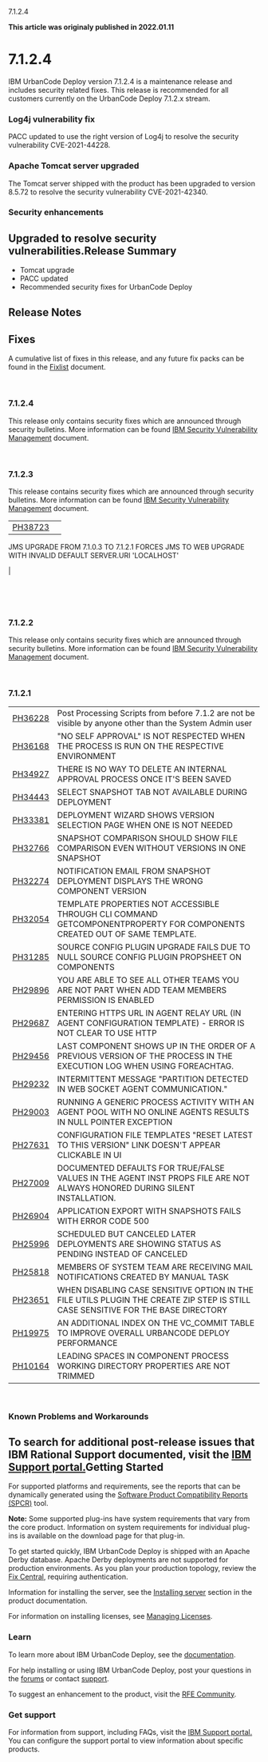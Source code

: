





7.1.2.4

**This article was originaly published in 2022.01.11**


7.1.2.4
=======




IBM UrbanCode Deploy version 7.1.2.4 is a maintenance release and includes security related fixes. This release is recommended for all customers currently on the UrbanCode Deploy 7.1.2.x stream.
### Log4j vulnerability fix


PACC updated to use the right version of Log4j to resolve the security vulnerability CVE-2021-44228.
### Apache Tomcat server upgraded


The Tomcat server shipped with the product has been upgraded to version 8.5.72 to resolve the security vulnerability CVE-2021-42340.
### Security enhancements


Upgraded to resolve security vulnerabilities.Release Summary
---------------

  
* Tomcat upgrade
* PACC updated
* Recommended security fixes for UrbanCode Deploy

Release Notes
-------------

  
Fixes
-----


A cumulative list of fixes in this release, and any future fix packs can be found in the [Fixlist](https://www.urbancode.com/whats-new/deployfixlist/) document.

 
### 7.1.2.4


This release only contains security fixes which are announced through security bulletins. More information can be found [IBM Security Vulnerability Management](https://www.ibm.com/security/secure-engineering/bulletins.html) document.

 
### 7.1.2.3


This release contains security fixes which are announced through security bulletins. More information can be found [IBM Security Vulnerability Management](https://www.ibm.com/security/secure-engineering/bulletins.html) document.


|  |  |
| --- | --- |
| [PH38723](http://www.ibm.com/support/docview.wss?uid=swg1PH38723) | 

JMS UPGRADE FROM 7.1.0.3 TO 7.1.2.1 FORCES JMS TO WEB UPGRADE WITH INVALID DEFAULT SERVER.URI 'LOCALHOST'

 |


 

 
### 7.1.2.2


This release only contains security fixes which are announced through security bulletins. More information can be found [IBM Security Vulnerability Management](https://www.ibm.com/security/secure-engineering/bulletins.html) document.

 
### 7.1.2.1




|  |  |
| --- | --- |
| [PH36228](http://www.ibm.com/support/docview.wss?uid=swg1PH36228) | Post Processing Scripts from before 7.1.2 are not be visible by anyone other than the System Admin user |
| [PH36168](http://www.ibm.com/support/docview.wss?uid=swg1PH36168) | "NO SELF APPROVAL" IS NOT RESPECTED WHEN THE PROCESS IS RUN ON THE RESPECTIVE ENVIRONMENT |
| [PH34927](http://www.ibm.com/support/docview.wss?uid=swg1PH34927) | THERE IS NO WAY TO DELETE AN INTERNAL APPROVAL PROCESS ONCE IT'S BEEN SAVED |
| [PH34443](http://www.ibm.com/support/docview.wss?uid=swg1PH34443) | SELECT SNAPSHOT TAB NOT AVAILABLE DURING DEPLOYMENT |
| [PH33381](http://www.ibm.com/support/docview.wss?uid=swg1PH33381) | DEPLOYMENT WIZARD SHOWS VERSION SELECTION PAGE WHEN ONE IS NOT NEEDED |
| [PH32766](http://www.ibm.com/support/docview.wss?uid=swg1PH32766) | SNAPSHOT COMPARISON SHOULD SHOW FILE COMPARISON EVEN WITHOUT VERSIONS IN ONE SNAPSHOT |
| [PH32274](http://www.ibm.com/support/docview.wss?uid=swg1PH32274) | NOTIFICATION EMAIL FROM SNAPSHOT DEPLOYMENT DISPLAYS THE WRONG COMPONENT VERSION |
| [PH32054](http://www.ibm.com/support/docview.wss?uid=swg1PH32054) | TEMPLATE PROPERTIES NOT ACCESSIBLE THROUGH CLI COMMAND GETCOMPONENTPROPERTY FOR COMPONENTS CREATED OUT OF SAME TEMPLATE. |
| [PH31285](http://www.ibm.com/support/docview.wss?uid=swg1PH31285) | SOURCE CONFIG PLUGIN UPGRADE FAILS DUE TO NULL SOURCE CONFIG PLUGIN PROPSHEET ON COMPONENTS |
| [PH29896](http://www.ibm.com/support/docview.wss?uid=swg1PH29896) | YOU ARE ABLE TO SEE ALL OTHER TEAMS YOU ARE NOT PART WHEN ADD TEAM MEMBERS PERMISSION IS ENABLED |
| [PH29687](http://www.ibm.com/support/docview.wss?uid=swg1PH29687) | ENTERING HTTPS URL IN AGENT RELAY URL (IN AGENT CONFIGURATION TEMPLATE) - ERROR IS NOT CLEAR TO USE HTTP |
| [PH29456](http://www.ibm.com/support/docview.wss?uid=swg1PH29456) | LAST COMPONENT SHOWS UP IN THE ORDER OF A PREVIOUS VERSION OF THE PROCESS IN THE EXECUTION LOG WHEN USING FOREACHTAG. |
| [PH29232](http://www.ibm.com/support/docview.wss?uid=swg1PH29232) | INTERMITTENT MESSAGE "PARTITION DETECTED IN WEB SOCKET AGENT COMMUNICATION." |
| [PH29003](http://www.ibm.com/support/docview.wss?uid=swg1PH29003) | RUNNING A GENERIC PROCESS ACTIVITY WITH AN AGENT POOL WITH NO ONLINE AGENTS RESULTS IN NULL POINTER EXCEPTION |
| [PH27631](http://www.ibm.com/support/docview.wss?uid=swg1PH27631) | CONFIGURATION FILE TEMPLATES "RESET LATEST TO THIS VERSION" LINK DOESN'T APPEAR CLICKABLE IN UI |
| [PH27009](http://www.ibm.com/support/docview.wss?uid=swg1PH27009) | DOCUMENTED DEFAULTS FOR TRUE/FALSE VALUES IN THE AGENT INST PROPS FILE ARE NOT ALWAYS HONORED DURING SILENT INSTALLATION. |
| [PH26904](http://www.ibm.com/support/docview.wss?uid=swg1PH26904) | APPLICATION EXPORT WITH SNAPSHOTS FAILS WITH ERROR CODE 500 |
| [PH25996](http://www.ibm.com/support/docview.wss?uid=swg1PH25996) | SCHEDULED BUT CANCELED LATER DEPLOYMENTS ARE SHOWING STATUS AS PENDING INSTEAD OF CANCELED |
| [PH25818](http://www.ibm.com/support/docview.wss?uid=swg1PH25818) | MEMBERS OF SYSTEM TEAM ARE RECEIVING MAIL NOTIFICATIONS CREATED BY MANUAL TASK |
| [PH23651](http://www.ibm.com/support/docview.wss?uid=swg1PH23651) | WHEN DISABLING CASE SENSITIVE OPTION IN THE FILE UTILS PLUGIN THE CREATE ZIP STEP IS STILL CASE SENSITIVE FOR THE BASE DIRECTORY |
| [PH19975](http://www.ibm.com/support/docview.wss?uid=swg1PH19975) | AN ADDITIONAL INDEX ON THE VC\_COMMIT TABLE TO IMPROVE OVERALL URBANCODE DEPLOY PERFORMANCE |
| [PH10164](http://www.ibm.com/support/docview.wss?uid=swg1PH10164) | LEADING SPACES IN COMPONENT PROCESS WORKING DIRECTORY PROPERTIES ARE NOT TRIMMED |


 
### Known Problems and Workarounds


To search for additional post-release issues that IBM Rational Support documented, visit the [IBM Support portal.](https://www-947.ibm.com/support/entry/myportal/support?brandind=Rational)Getting Started
---------------

  
For supported platforms and requirements, see the reports that can be dynamically generated using the [Software Product Compatibility Reports (SPCR)](https://www.ibm.com/software/reports/compatibility/clarity/index.html) tool.

**Note:** Some supported plug-ins have system requirements that vary from the core product. Information on system requirements for individual plug-ins is available on the download page for that plug-in.

To get started quickly, IBM UrbanCode Deploy is shipped with an Apache Derby database. Apache Derby deployments are not supported for production environments. As you plan your production topology, review the [Fix Central](https://www.ibm.com/support/fixcentral/swg/selectFixes?parent=ibm~Rational&product=ibm/Rational/IBM+UrbanCode+Deploy&release=All&platform=All&function=all), requiring authentication.

Information for installing the server, see the [Installing server](http://www-01.ibm.com/support/knowledgecenter/SS4GSP_7.1.2/com.ibm.udeploy.install.doc/topics/install_ch.html) section in the product documentation.

For information on installing licenses, see [Managing Licenses](https://www.ibm.com/support/knowledgecenter/SS4GSP_7.1.2/com.ibm.udeploy.doc/topics/licenseManage.html).
### Learn


To learn more about IBM UrbanCode Deploy, see the [documentation](http://www-01.ibm.com/support/knowledgecenter/SS4GSP_7.1.2/com.ibm.udeploy.doc/ucd_version_welcome.html).

For help installing or using IBM UrbanCode Deploy, post your questions in the [forums](https://developer.ibm.com/answers?community=urbancode) or contact [support](http://www-947.ibm.com/support/entry/portal/support?brandind=Rational).

To suggest an enhancement to the product, visit the [RFE Community](http://www.ibm.com/developerworks/rfe/execute?use_case=submitRfe).
### Get support


For information from support, including FAQs, visit the [IBM Support portal.](https://www.ibm.com/support/home) You can configure the support portal to view information about specific products.




